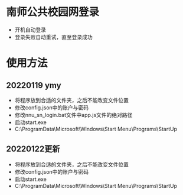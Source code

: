# 南师公共校园网登录
- 开机自动登录
- 登录失败自动重试，直至登录成功

# 使用方法
## 20220119 ymy
- 将程序放到合适的文件夹，之后不能改变文件位置
- 修改config.json中的账户与密码
- 修改nnu_sn_login.bat文件中app.js文件的绝对路径
- 启动start.exe
- C:\ProgramData\Microsoft\Windows\Start Menu\Programs\StartUp

## 20220122更新
- 将程序放到合适的文件夹，之后不能改变文件位置
- 修改config.json中的账户与密码
- 启动start.exe
- C:\ProgramData\Microsoft\Windows\Start Menu\Programs\StartUp
